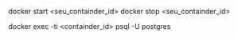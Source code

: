 docker start <seu_containder_id>
docker stop <seu_containder_id>

docker exec -ti <containder_id> psql -U postgres
